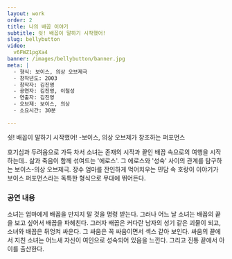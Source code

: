```yaml
---
layout: work
order: 2
title: 나의 배꼽 이야기
subtitle: 쉿! 배꼽이 말하기 시작했어!
slug: bellybutton
video:
  v6FWZ1pgXa4
banner: /images/bellybutton/banner.jpg
meta: |
  - 형식: 보이스, 의상 오브제극
  - 창작년도: 2003
  - 창작자: 김진영
  - 공연자: 김진영, 이철성
  - 연출자: 김진영
  - 오브제: 보이스, 의상
  - 소요시간: 30분

---
```



쉿! 배꼽이 말하기 시작했어!
-보이스, 의상 오브제가 창조하는 퍼포먼스

호기심과 두려움으로 가득 차서 소녀는 존재의 시작과 끝인 배꼽 속으로의 여행을 시작하는데..
삶과 죽음이 함께 섞여드는 '에로스'. 그 에로스와 '성숙' 사이의 관계를 탐구하는 보이스-의상 오브제극.
장수 엄마를 잔인하게 먹어치우는 민담 속 호랑이 이야기가 보이스 퍼포먼스라는 독특한 형식으로 무대에 뛰어든다.

### 공연 내용

소녀는 엄마에게 배꼽을 만지지 말 것을 명령 받는다.
그러나 어느 날 소녀는 배꼽의 끝을 보고 싶어서 배꼽을 파헤친다.
그러자 배꼽은 커다란 남자의 성기 같은 괴물이 되고,
소녀와 배꼽은 뒤엉켜 싸운다.
그 싸움은 꼭 싸움이면서 섹스 같아 보인다.
싸움의 끝에서 지친 소녀는 어느새 자신이 여인으로 성숙되어 있음을 느낀다.
그리고 진통 끝에서 아이를 출산한다.
